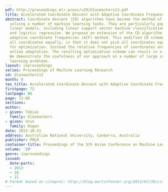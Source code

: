 ```yaml
---
pdf: http://proceedings.mlr.press/v29/Glasmachers13.pdf
title: Accelerated Coordinate Descent with Adaptive Coordinate Frequencies
abstract: Coordinate descent (CD) algorithms have become the method of choice for
  solving a number of machine learning tasks. They are particularly popular for training
  linear models, including linear support vector machine classification, LASSO regression,
  and logistic regression. We propose an extension of the CD algorithm, called the
  adaptive coordinate frequencies (ACF) method. This modified CD scheme does not treat
  all coordinates equally, in that it does not pick all coordinates equally often
  for optimization. Instead the relative frequencies of coordinates are subject to
  online adaptation. The resulting optimization scheme can result in significant speed-ups.
  We demonstrate the usefulness of our approach on a number of large scale machine
  learning problems.
layout: inproceedings
series: Proceedings of Machine Learning Research
id: Glasmachers13
month: 0
tex_title: Accelerated Coordinate Descent with Adaptive Coordinate Frequencies
firstpage: 72
lastpage: 86
page: 72-86
sections: 
author:
- given: Tobias
  family: Glasmachers
- given: Urun
  family: Dogan
date: 2013-10-21
address: Australian National University, Canberra, Australia
publisher: PMLR
container-title: Proceedings of the 5th Asian Conference on Machine Learning
volume: '29'
genre: inproceedings
issued:
  date-parts:
  - 2013
  - 10
  - 21
# Format based on citeproc: http://blog.martinfenner.org/2013/07/30/citeproc-yaml-for-bibliographies/
---
```


